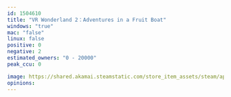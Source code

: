 ```yaml
---
id: 1504610
title: "VR Wonderland 2：Adventures in a Fruit Boat"
windows: "true"
mac: "false"
linux: false
positive: 0
negative: 2
estimated_owners: "0 - 20000"
peak_ccu: 0

image: https://shared.akamai.steamstatic.com/store_item_assets/steam/apps/1504610/header.jpg?t=1658499654
opinions:
---
```

